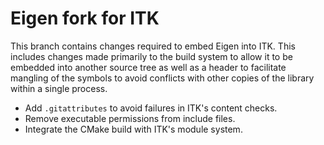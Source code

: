 # Eigen fork for ITK

This branch contains changes required to embed Eigen into ITK. This
 includes changes made primarily to the build system to allow it to be embedded
 into another source tree as well as a header to facilitate mangling of the
 symbols to avoid conflicts with other copies of the library within a single
 process.

* Add `.gitattributes` to avoid failures in ITK's content checks.
* Remove executable permissions from include files.
* Integrate the CMake build with ITK's module system.
<!-- * Mangle all exported symbols to live in a `itkeigen` namespace. -->
